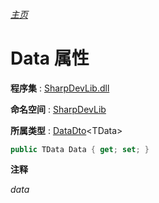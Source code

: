 ###### [主页](./Index.md "主页")

# Data 属性

**程序集** : [SharpDevLib.dll](./SharpDevLib.assembly.md "SharpDevLib.dll")

**命名空间** : [SharpDevLib](./SharpDevLib.namespace.md "SharpDevLib")

**所属类型** : [DataDto](./SharpDevLib.DataDto.1.md "DataDto")\<TData\>

``` csharp
public TData Data { get; set; }
```

**注释**

*data*



